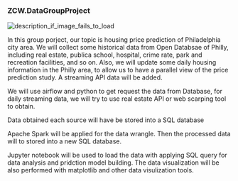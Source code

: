 ### ZCW.DataGroupProject

![description_if_image_fails_to_load](https://github.com/nortonlyr/ZCW.DataGroupProject/blob/master/final_project_050620.jpg)

In this group porject, our topic is housing price prediction of Philadelphia city area. We will collect some historical data from Open Databsae of Philly, including real estate, publica school, hospital, crime rate, park and recreation facilities, and so on. Also, we will update some daily housing information in the Philly area, to allow us to have a parallel view of the price prediction study. A streaming API data will be added.

We will use airflow and python to get request the data from Database, for daily streaming data, we will try to use real estate API or web scarping tool to obtain.

Data obtained each source will have be stored into a SQL database

Apache Spark will be applied for the data wrangle. Then the processed data will to stored into a new SQL database. 

Jupyter notebook will be used to load the data with applying SQL query for data analysis and pridction model building. The data visualization will be also performed with matplotlib and other data visulization tools. 


